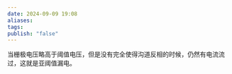 ```yaml
---
date: 2024-09-09 19:08
aliases: 
tags: 
publish: "false"
---
```

当栅极电压略高于阈值电压，但是没有完全使得沟道反相的时候，仍然有电流流过，这就是亚阈值漏电。